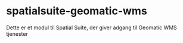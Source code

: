 # spatialsuite-geomatic-wms
Dette er et modul til Spatial Suite, der giver adgang til Geomatic WMS tjenester
